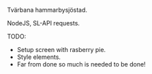 Tvärbana hammarbysjöstad.

NodeJS, SL-API requests.

TODO: 
  * Setup screen with rasberry pie.
  * Style elements.
  * Far from done so much is needed to be done!
